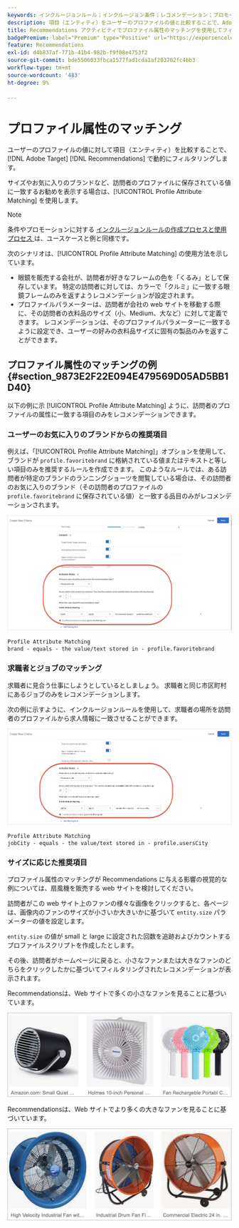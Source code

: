 ```yaml
---
keywords: インクルージョンルール；インクルージョン条件；レコメンデーション；プロモーション；動的；動的フィルタリング；動的；プロファイル属性のマッチング
description: 項目（エンティティ）をユーザーのプロファイルの値と比較することで、Adobe [!DNL Target] Recommendationsを動的にフィルタリングする方法を説明します。
title: Recommendations アクティビティでプロファイル属性のマッチングを使用してフィルタリングするにはどうすればよいですか。
badgePremium: label="Premium" type="Positive" url="https://experienceleague.adobe.com/docs/target/using/introduction/intro.html?lang=ja#premium newtab=true" tooltip="Target Premium に含まれる機能を確認してください。"
feature: Recommendations
exl-id: d4b837af-771b-41b4-982b-f9f08e4753f2
source-git-commit: bde5506033fbca1577fad1cda1af203702fc4bb3
workflow-type: tm+mt
source-wordcount: '483'
ht-degree: 9%

---
```


# プロファイル属性のマッチング

ユーザーのプロファイルの値に対して項目（エンティティ）を比較することで、[!DNL Adobe Target] [!DNL Recommendations] で動的にフィルタリングします。

サイズやお気に入りのブランドなど、訪問者のプロファイルに保存されている値に一致するお勧めを表示する場合は、[!UICONTROL Profile Attribute Matching] を使用します。

>[!NOTE]
>
>条件やプロモーションに対する [ インクルージョンルールの作成プロセスと使用プロセス ](/help/main/c-recommendations/c-algorithms/use-dynamic-and-static-inclusion-rules.md) は、ユースケースと例と同様です。

次のシナリオは、[!UICONTROL Profile Attribute Matching] の使用方法を示しています。

* 眼鏡を販売する会社が、訪問者が好きなフレームの色を「くるみ」として保存しています。 特定の訪問者に対しては、カラーで「クルミ」に一致する眼鏡フレームのみを返すようレコメンデーションが設定されます。
* プロファイルパラメーターは、訪問者が会社の web サイトを移動する際に、その訪問者の衣料品のサイズ（小、Medium、大など）に対して定義できます。 レコメンデーションは、そのプロファイルパラメーターに一致するように設定でき、ユーザーの好みの衣料品サイズに固有の製品のみを返すことができます。

## プロファイル属性のマッチングの例 {#section_9873E2F22E094E479569D05AD5BB1D40}

以下の例に示 [!UICONTROL Profile Attribute Matching] ように、訪問者のプロファイルの属性に一致する項目のみをレコメンデーションできます。

### ユーザーのお気に入りのブランドからの推奨項目

例えば、「[!UICONTROL Profile Attribute Matching]」オプションを使用して、ブランドが `profile.favoritebrand` に格納されている値またはテキストと等しい項目のみを推奨するルールを作成できます。 このようなルールでは、ある訪問者が特定のブランドのランニングショーツを閲覧している場合は、その訪問者のお気に入りのブランド（その訪問者のプロファイルの `profile.favoritebrand` に保存されている値）と一致する品目のみがレコメンデーションされます。

![ お気に入りのブランド ](/help/main/c-recommendations/c-algorithms/assets/favorite-brand.png)

```
Profile Attribute Matching
brand - equals - the value/text stored in - profile.favoritebrand
```

### 求職者とジョブのマッチング

求職者に見合う仕事にしようとしているとしましょう。 求職者と同じ市区町村にあるジョブのみをレコメンデーションします。

次の例に示すように、インクルージョンルールを使用して、求職者の場所を訪問者のプロファイルから求人情報に一致させることができます。

![ ユーザーの市区町村 ](/help/main/c-recommendations/c-algorithms/assets/city.png)

```
Profile Attribute Matching
jobCity - equals - the value/text stored in - profile.usersCity
```

### サイズに応じた推奨項目

プロファイル属性のマッチングが Recommendations に与える影響の視覚的な例については、扇風機を販売する web サイトを検討してください。

訪問者がこの web サイト上のファンの様々な画像をクリックすると、各ページは、画像内のファンのサイズが小さいか大きいかに基づいて `entity.size` パラメーターの値を設定します。

`entity.size` の値が small と large に設定された回数を追跡およびカウントするプロファイルスクリプトを作成したとします。

その後、訪問者がホームページに戻ると、小さなファンまたは大きなファンのどちらをクリックしたかに基づいてフィルタリングされたレコメンデーションが表示されます。

Recommendationsは、Web サイトで多くの小さなファンを見ることに基づいています。

![ 小規模なファンの推奨事項 ](/help/main/c-recommendations/c-algorithms/assets/small-fans.png)

Recommendationsは、Web サイトでより多くの大きなファンを見ることに基づいています。

![ 大規模なファンの推奨事項 ](/help/main/c-recommendations/c-algorithms/assets/large-fans.png)
